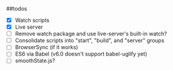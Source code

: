 ##todos

- [x] Watch scripts
- [x] Live server
- [ ] Remove watch package and use live-server's built-in watch?
- [ ] Consolidate scripts into "start", "build", and "server" groups
- [ ] BrowserSync (if it works)
- [ ] ES6 via Babel (v6.0 doesn't support babel-uglify yet)
- [ ] smoothState.js?
